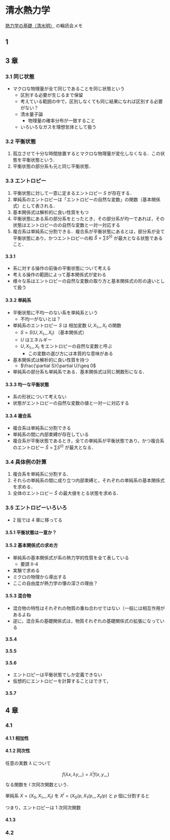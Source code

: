 # 清水熱力学

[熱力学の基礎（清水明）](http://www.utp.or.jp/book/b555767.html) の輪読会メモ

## 1

## 3 章

### 3.1 同じ状態

- マクロな物理量が全て同じであることを同じ状態という
  - 区別する必要が生じるまで保留
  - 考えている範囲の中で，区別しなくても同じ結果になれば区別する必要がない？
  - 清水量子論
    - 物理量の確率分布が一致すること
  - いろいろなガスを理想気体として扱う

### 3.2 平衡状態

1. 孤立させて十分な時間放置するとマクロな物理量が変化しなくなる．この状態を平衡状態という．
2. 平衡状態の部分系も元と同じ平衡状態．

### 3.3 エントロピー

1. 平衡状態に対して一意に定まるエントロピー $S$ が存在する．
2. 単純系のエントロピーは「エントロピーの自然な変数」の関数（基本関係式）として表される．
3. 基本関係式は解析的に良い性質をもつ
4. 平衡状態にある系の部分系をとったとき，その部分系が均一であれば，その状態はエントロピーのの自然な変数と一対一対応する
5. 複合系は単純系に分割できる．複合系が平衡状態にあるとは，部分系が全て平衡状態にあり，かつエントロピーの和 $\hat{S}=\sum S^{(i)}$ が最大となる状態であること．

#### 3.3.1

- 系に対する操作の前後の平衡状態について考える
- 考える操作の範囲によって基本関係式が変わる
- 様々な系はエントロピーの自然な変数の取り方と基本関係式の形の違いとして扱う

#### 3.3.2 単純系

- 平衡状態に不均一のない系を単純系という
  - 不均一がないとは？
- 単純系のエントロピー $S$ は 相加変数 $U,X_1,,,X_t$ の関数
  - $S=S(U,X_1,,,X_t)$ （基本関係式）
  - $U$ はエネルギー
  - $U,X_1,,,X_t$ をエントロピーの自然な変数と呼ぶ
    - この変数の選び方には本質的な意味がある
- 基本関係式は解析的に良い性質を持つ
  - $\frac{\partial S}{\partial U}\geq 0$
- 単純系の部分系も単純系である．基本関係式は同じ関数形になる．

#### 3.3.3 均一な平衡状態

- 系の形状について考えない
- 状態がエントロピーの自然な変数の値と一対一に対応する

#### 3.3.4 複合系

- 複合系は単純系に分割できる
- 単純系の間に内部束縛が存在している
- 複合系が平衡状態であるとき，全ての単純系が平衡状態であり，かつ複合系のエントロピー $\hat{S}=\sum S^{(i)}$ が最大となる．

### 3.4 具体例の計算

1. 複合系を単純系に分割する．
2. それらの単純系の間に成り立つ内部束縛と，それぞれの単純系の基本関係式を求める．
3. 全体のエントロピー $\hat{S}$ の最大値をとる状態を求める．

### 3.5 エントロピーいろいろ

- 2 版では 4 章に移ってる

#### 3.5.1 平衡状態は一意か？

#### 3.5.2 基本関係式の求め方

- 単純系の基本関係式が系の熱力学的性質を全て表している
  - 要請 II-4
- 実験で求める
- ミクロの物理から導出する
- ここの自由度が熱力学の懐の深さの理由？

#### 3.5.3 混合物

- 混合物の特性はそれぞれの物質の重ね合わせではない（一般には相互作用があるよね
- 逆に，混合系の基礎関係式は，物質それぞれの基礎関係式の拡張になっている

#### 3.5.4

#### 3.5.5

#### 3.5.6

- エントロピーは平衡状態でしか定義できない
- 仮想的にエントロピーを計算することはできて，

#### 3.5.7

## 4 章

### 4.1

#### 4.1.1 相加性

#### 4.1.2 同次性

任意の実数 $\lambda$ について

$$
f(\lambda x, \lambda y,,,) = \lambda^l f(x,y,,,)
$$

なる関数を $l$ 次同次関数という．

単純系 $X=(X_0,X_1,,,X_t)$ を $X^i=(X_0/p,X_1/p,,,X_t/p)$ と $p$ 個に分割すると

つまり，エントロピーは 1 次同次関数

#### 4.1.3

### 4.2
